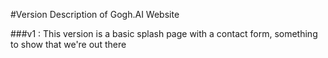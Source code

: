#Version Description of Gogh.AI Website

###v1 :
This version is a basic splash page with a contact form, something to show that we're out there